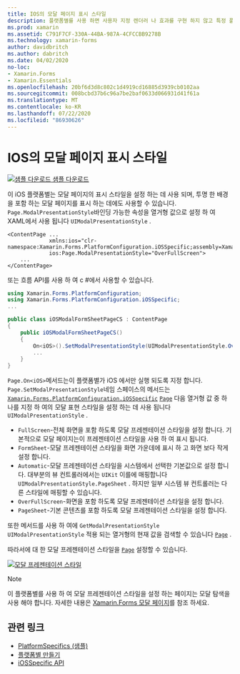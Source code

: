 ```yaml
---
title: IOS의 모달 페이지 표시 스타일
description: 플랫폼별를 사용 하면 사용자 지정 렌더러 나 효과를 구현 하지 않고 특정 플랫폼 에서만 사용할 수 있는 기능을 사용할 수 있습니다. 이 문서에서는 모달 페이지의 프레젠테이션 스타일을 설정 하는 iOS 플랫폼별를 사용 하는 방법을 설명 합니다.
ms.prod: xamarin
ms.assetid: C791F7CF-330A-44BA-987A-4CFCCBB9278B
ms.technology: xamarin-forms
author: davidbritch
ms.author: dabritch
ms.date: 04/02/2020
no-loc:
- Xamarin.Forms
- Xamarin.Essentials
ms.openlocfilehash: 20bf6d3d8c802c1d4919cd16885d3939cb0102aa
ms.sourcegitcommit: 008bcbd37b6c96a7be2baf0633d066931d41f61a
ms.translationtype: MT
ms.contentlocale: ko-KR
ms.lasthandoff: 07/22/2020
ms.locfileid: "86930626"
---
```

# <a name="modal-page-presentation-style-on-ios"></a>IOS의 모달 페이지 표시 스타일

[![샘플 다운로드](~/media/shared/download.png) 샘플 다운로드](https://docs.microsoft.com/samples/xamarin/xamarin-forms-samples/userinterface-platformspecifics)

이 iOS 플랫폼별는 모달 페이지의 표시 스타일을 설정 하는 데 사용 되며, 투명 한 배경을 포함 하는 모달 페이지를 표시 하는 데에도 사용할 수 있습니다. `Page.ModalPresentationStyle`바인딩 가능한 속성을 열거형 값으로 설정 하 여 XAML에서 사용 됩니다 `UIModalPresentationStyle` .

```xaml
<ContentPage ...
             xmlns:ios="clr-namespace:Xamarin.Forms.PlatformConfiguration.iOSSpecific;assembly=Xamarin.Forms.Core"
             ios:Page.ModalPresentationStyle="OverFullScreen">
    ...
</ContentPage>
```

또는 흐름 API를 사용 하 여 c #에서 사용할 수 있습니다.

```csharp
using Xamarin.Forms.PlatformConfiguration;
using Xamarin.Forms.PlatformConfiguration.iOSSpecific;
...

public class iOSModalFormSheetPageCS : ContentPage
{
    public iOSModalFormSheetPageCS()
    {
        On<iOS>().SetModalPresentationStyle(UIModalPresentationStyle.OverFullScreen);
        ...
    }
}
```

`Page.On<iOS>`메서드는이 플랫폼별가 iOS 에서만 실행 되도록 지정 합니다. `Page.SetModalPresentationStyle`네임 스페이스의 메서드는 [`Xamarin.Forms.PlatformConfiguration.iOSSpecific`](xref:Xamarin.Forms.PlatformConfiguration.iOSSpecific) [`Page`](xref:Xamarin.Forms.Page) 다음 열거형 값 중 하나를 지정 하 여의 모달 표현 스타일을 설정 하는 데 사용 됩니다 `UIModalPresentationStyle` .

- `FullScreen`-전체 화면을 포함 하도록 모달 프레젠테이션 스타일을 설정 합니다. 기본적으로 모달 페이지는이 프레젠테이션 스타일을 사용 하 여 표시 됩니다.
- `FormSheet`-모달 프레젠테이션 스타일을 화면 가운데에 표시 하 고 화면 보다 작게 설정 합니다.
- `Automatic`-모달 프레젠테이션 스타일을 시스템에서 선택한 기본값으로 설정 합니다. 대부분의 뷰 컨트롤러에서는 `UIKit` 이를에 매핑합니다 `UIModalPresentationStyle.PageSheet` . 하지만 일부 시스템 뷰 컨트롤러는 다른 스타일에 매핑할 수 있습니다.
- `OverFullScreen`-화면을 포함 하도록 모달 프레젠테이션 스타일을 설정 합니다.
- `PageSheet`-기본 콘텐츠를 포함 하도록 모달 프레젠테이션 스타일을 설정 합니다.

또한 메서드를 사용 하 여에 `GetModalPresentationStyle` `UIModalPresentationStyle` 적용 되는 열거형의 현재 값을 검색할 수 있습니다 [`Page`](xref:Xamarin.Forms.Page) .

따라서에 대 한 모달 프레젠테이션 스타일을 [`Page`](xref:Xamarin.Forms.Page) 설정할 수 있습니다.

[![모달 프레젠테이션 스타일](page-presentation-style-images/modal-presentation-style-small.png)](page-presentation-style-images/modal-presentation-style-large.png#lightbox "모달 프레젠테이션 스타일")

> [!NOTE]
> 이 플랫폼별를 사용 하 여 모달 프레젠테이션 스타일을 설정 하는 페이지는 모달 탐색을 사용 해야 합니다. 자세한 내용은 [ Xamarin.Forms 모달 페이지](~/xamarin-forms/app-fundamentals/navigation/modal.md)를 참조 하세요.

## <a name="related-links"></a>관련 링크

- [PlatformSpecifics (샘플)](https://docs.microsoft.com/samples/xamarin/xamarin-forms-samples/userinterface-platformspecifics)
- [플랫폼별 만들기](~/xamarin-forms/platform/platform-specifics/index.md#creating-platform-specifics)
- [iOSSpecific API](xref:Xamarin.Forms.PlatformConfiguration.iOSSpecific)
